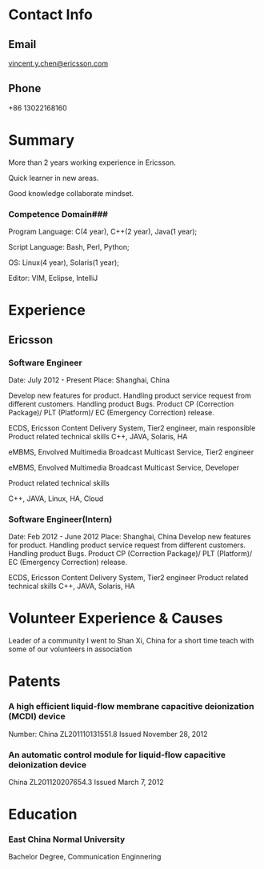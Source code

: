 # Contact Info #
## Email ##
vincent.y.chen@ericsson.com
## Phone ##
+86 13022168160

# Summary #
More than 2 years working experience in Ericsson.

Quick learner in new areas.

Good knowledge collaborate mindset. 

### Competence Domain###

Program Language: C(4 year), C++(2 year), Java(1 year);

Script Language: Bash, Perl, Python;

OS: Linux(4 year), Solaris(1 year);

Editor: VIM, Eclipse, IntelliJ

# Experience #

## Ericsson ##
### Software Engineer ###
Date: July 2012 - Present
Place: Shanghai, China

Develop new features for product.
Handling product service request from different customers.
Handling product Bugs.
Product CP (Correction Package)/ PLT (Platform)/ EC (Emergency Correction) release.

ECDS, Ericsson Content Delivery System, Tier2 engineer, main responsible 
Product related technical skills
C++, JAVA, Solaris, HA

eMBMS, Envolved Multimedia Broadcast Multicast Service, Tier2 engineer

eMBMS, Envolved Multimedia Broadcast Multicast Service, Developer

Product related technical skills

C++, JAVA, Linux, HA, Cloud

### Software Engineer(Intern) ###
Date: Feb 2012 - June 2012
Place: Shanghai, China
Develop new features for product.
Handling product service request from different customers.
Handling product Bugs.
Product CP (Correction Package)/ PLT (Platform)/ EC (Emergency Correction) release.

ECDS, Ericsson Content Delivery System, Tier2 engineer
Product related technical skills
C++, JAVA, Solaris, HA


# Volunteer Experience & Causes #

Leader of a community
I went to Shan Xi, China for a short time teach with some of our volunteers in association



# Patents #
### A high efficient liquid-flow membrane capacitive deionization (MCDI) device ###
Number: China ZL201110131551.8
Issued November 28, 2012

### An automatic control module for liquid-flow capacitive deionization device ###
China ZL201120207654.3
Issued March 7, 2012

# Education #
### East China Normal University ###
Bachelor Degree, Communication Enginnering
